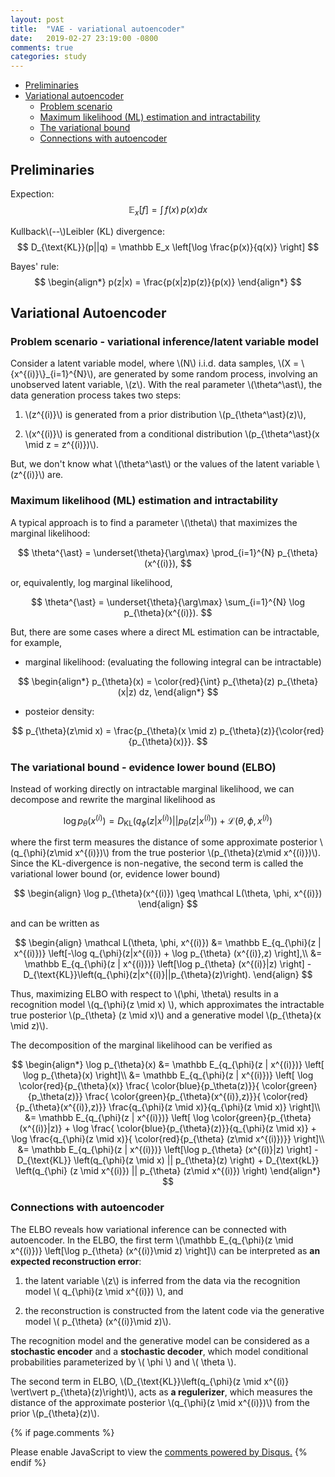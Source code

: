```yaml
---
layout: post
title:  "VAE - variational autoencoder"
date:   2019-02-27 23:19:00 -0800
comments: true
categories: study  
---
```



* [Preliminaries](#prelim)
* [Variational autoencoder](#VAE)
	* [Problem scenario](#scenario)
	* [Maximum likelihood (ML) estimation and intractability](#MLestimation)
	* [The variational bound](#ELBO)
	* [Connections with autoencoder](#AE)

## <a name="prelim"></a>  Preliminaries
Expection:
$$
\mathbb E_x \left[ f \right] = \int\, f(x)\, p(x) dx
$$

Kullback\\(--\\)Leibler (KL) divergence:
$$
D_{\text{KL}}(p||q) = \mathbb E_x \left[\log \frac{p(x)}{q(x)} \right]
$$


Bayes' rule:
$$
\begin{align*}
p(z|x) = \frac{p(x|z)p(z)}{p(x)} 
\end{align*}
$$


## <a name="VAE"></a> Variational Autoencoder 
### <a name="scenario"></a> Problem scenario - variational inference/latent variable model
Consider a latent variable model, where  \\(N\\) i.i.d. data samples, \\(X = \\{x^{(i)}\\}_{i=1}^{N}\\), are generated by some random process, involving an unobserved latent variable, \\(z\\). With the real parameter \\(\theta^\ast\\), the data generation process takes two steps: 

1. \\(z^{(i)}\\) is generated from a prior distribution \\(p_{\theta^\ast}(z)\\), 

2. \\(x^{(i)}\\) is generated from a conditional distribution \\(p_{\theta^\ast}(x \mid z = z^{(i)})\\).

But, we don't know what \\(\theta^\ast\\) or the values of the latent variable \\(z^{(i)}\\) are. 


### <a name="MLestimation"></a> Maximum likelihood (ML) estimation and intractability
A typical approach is to find a parameter \\(\theta\\) that maximizes the marginal likelihood:

$$
\theta^{\ast} = \underset{\theta}{\arg\max} \prod_{i=1}^{N} p_{\theta}(x^{(i)}),
$$

or, equivalently, log marginal likelihood,

$$
\theta^{\ast} = \underset{\theta}{\arg\max} \sum_{i=1}^{N} \log p_{\theta}(x^{(i)}).
$$

But, there are some cases where a direct ML estimation can be intractable, for example, 

* marginal likelihood: (evaluating the following integral can be intractable)

$$
\begin{align*}
p_{\theta}(x) = \color{red}{\int} p_{\theta}(z) p_{\theta}(x|z) dz,
\end{align*}
$$

* posteior density: 

$$
p_{\theta}(z\mid x) = \frac{p_{\theta}(x \mid z) p_{\theta}(z)}{\color{red}{p_{\theta}(x)}}.
$$


### <a name="ELBO"></a> The variational bound - evidence lower bound (ELBO)
Instead of working directly on intractable marginal likelihood, we can decompose and rewrite the marginal likelihood as 

$$
\log p_{\theta}(x^{(i)}) = D_{\text{KL}} \left(q_{\phi}(z | x^{(i)}) || p_{\theta}(z|x^{(i)})\right) + \mathcal L (\theta,\phi, x^{(i)})
$$

where the first term measures the distance of some approximate posterior \\(q_{\phi}(z\mid x^{(i)})\\) from the true posterior \\(p_{\theta}(z\mid x^{(i)})\\). Since the KL-divergence is non-negative, the second term is called the variational lower bound (or, evidence lower bound) 

$$
\begin{align}
\log p_{\theta}(x^{(i)}) \geq \mathcal L(\theta, \phi, x^{(i)})
\end{align}
$$

and can be written as

$$
\begin{align}
\mathcal L(\theta, \phi, x^{(i)}) &= \mathbb E_{q_{\phi}(z | x^{(i)})} \left[-\log q_{\phi}(z|x^{(i)}) + \log p_{\theta} (x^{(i)},z)  \right],\\
&= \mathbb E_{q_{\phi}(z | x^{(i)})} \left[\log p_{\theta} (x^{(i)}|z) \right] - D_{\text{KL}}\left(q_{\phi}(z|x^{(i)}||p_{\theta}(z)\right).
\end{align}
$$

Thus, maximizing ELBO with respect to \\(\phi, \theta\\) results in a recognition model \\(q_{\phi}(z \mid x) \\), which approximates the intractable true posterior \\(p_{\theta} (z \mid x)\\) and a generative model \\(p_{\theta}(x \mid z)\\).

The decomposition of the marginal likelihood can be verified as 

$$
\begin{align*}
\log p_{\theta}(x) &= \mathbb E_{q_{\phi}(z | x^{(i)})} \left[ \log p_{\theta}(x) \right]\\
&= \mathbb E_{q_{\phi}(z | x^{(i)})} \left[ \log \color{red}{p_{\theta}(x)} \frac{ \color{blue}{p_\theta(z)}}{ \color{green}{p_\theta(z)}} \frac{ \color{green}{p_{\theta}(x^{(i)},z)}}{ \color{red}{p_{\theta}(x^{(i)},z)}} \frac{q_{\phi}(z \mid x)}{q_{\phi}(z \mid x)} \right]\\
&= \mathbb E_{q_{\phi}(z | x^{(i)})} \left[ \log \color{green}{p_{\theta} (x^{(i)}|z)} + \log \frac{ \color{blue}{p_{\theta}(z)}}{q_{\phi}(z \mid x)}  + \log \frac{q_{\phi}(z \mid x)}{ \color{red}{p_{\theta} (z\mid x^{(i)})}}  \right]\\
&= \mathbb E_{q_{\phi}(z | x^{(i)})} \left[\log p_{\theta} (x^{(i)}|z) \right] -D_{\text{KL}} \left(q_{\phi}(z \mid x) || p_{\theta}(z) \right) + D_{\text{kL}} \left(q_{\phi} (z \mid x^{(i)}) || p_{\theta} (z\mid x^{(i)}) \right)
\end{align*}
$$

### <a name="AE"></a> Connections with autoencoder
The ELBO reveals how variational inference can be connected with autoencoder. In the ELBO, the first term \\(\mathbb E_{q_{\phi}(z \mid x^{(i)})} \left[\log p_{\theta} (x^{(i)}\mid z) \right]\\) can be interpreted as __an expected reconstruction error__:

1. the latent variable \\(z\\) is inferred from the data via the recognition model \\( q_{\phi}(z \mid x^{(i)}) \\), and 

2. the reconstruction is constructed from the latent code via the generative model \\( p_{\theta} (x^{(i)}\mid z)\\). 

The recognition model and the generative model can be considered as a __stochastic encoder__ and a __stochastic decoder__, which model conditional probabilities parameterized by \\( \phi \\) and \\( \theta \\).

The second term in ELBO, \\(D_{\text{KL}}\left(q_{\phi}(z \mid x^{(i)} \vert\vert p_{\theta}(z)\right)\\), acts as __a regulerizer__, which measures the distance of the approximate posterior \\(q_{\phi}(z \mid x^{(i)})\\) from the prior \\(p_{\theta}(z)\\).


{% if page.comments %}
<div id="disqus_thread"></div>
<script>

/**
*  RECOMMENDED CONFIGURATION VARIABLES: EDIT AND UNCOMMENT THE SECTION BELOW TO INSERT DYNAMIC VALUES FROM YOUR PLATFORM OR CMS.
*  LEARN WHY DEFINING THESE VARIABLES IS IMPORTANT: https://disqus.com/admin/universalcode/#configuration-variables*/
/*
var disqus_config = function () {
this.page.url = PAGE_URL;  // Replace PAGE_URL with your page's canonical URL variable
this.page.identifier = PAGE_IDENTIFIER; // Replace PAGE_IDENTIFIER with your page's unique identifier variable
};
*/
(function() { // DON'T EDIT BELOW THIS LINE
var d = document, s = d.createElement('script');
s.src = 'https://klee44-github-io.disqus.com/embed.js';
s.setAttribute('data-timestamp', +new Date());
(d.head || d.body).appendChild(s);
})();
</script>
<noscript>Please enable JavaScript to view the <a href="https://disqus.com/?ref_noscript">comments powered by Disqus.</a></noscript>
{% endif %}

